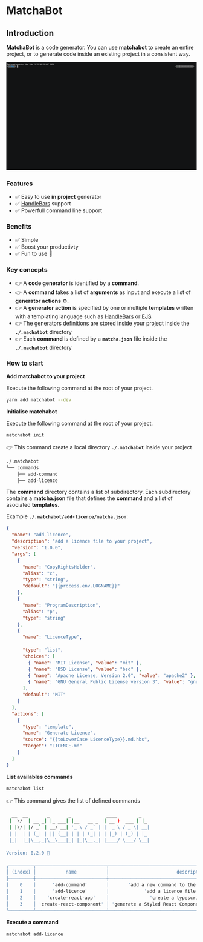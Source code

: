 # MatchaBot

## Introduction

**MatchaBot** is a code generator. You can use **matchabot** to create an entire project, or to generate code inside an existing project in a consistent way.

![MatchaBot](https://raw.githubusercontent.com/matchabot/matcha-bot/main/packages/matcha-bot-cli/doc/matchabot.gif)

### Features

- ✅ Easy to use **in project** generator
- ✅ [HandleBars](https://handlebarsjs.com/) support
- ✅ Powerfull command line support

### Benefits

- ✅ Simple
- ✅ Boost your productivty
- ✅ Fun to use 🦄

### Key concepts

- 👉 A **code generator** is identified by a **command**.
- 👉 A **command** takes a list of **arguments** as input and execute a list of **generator actions** ⚙️.
- 👉 ️️A **generator action** is specified by one or multiple **templates** written with a templating language such as [HandleBars](https://handlebarsjs.com/) or [EJS](https://ejs.co/)
- 👉 The generators definitions are stored inside your project inside the **`./.machatbot`** directory
- 👉 Each **command** is defined by a **`matcha.json`** file inside the **`./.machatbot`** directory

### How to start

**Add matchabot to your project**

Execute the following command at the root of your project.

```bash
yarn add matchabot --dev
```

**Initialise matchabot**

Execute the following command at the root of your project.

```bash
matchabot init
```

👉 This command create a local directory **`./.matchabot`** inside your project

```bash
./.matchabot
└── commands
    ├── add-command
    ├── add-licence
```

The **command** directory contains a list of subdirectory. Each subdirectory contains a **matcha.json** file that defines the **command** and a list of asociated **templates**.

Example **`./.matchabot/add-licence/matcha.json`**:

```json
{
  "name": "add-licence",
  "description": "add a licence file to your project",
  "version": "1.0.0",
  "args": [
    {
      "name": "CopyRightsHolder",
      "alias": "c",
      "type": "string",
      "default": "{{process.env.LOGNAME}}"
    },
    {
      "name": "ProgramDescription",
      "alias": "p",
      "type": "string"
    },
    {
      "name": "LicenceType",

      "type": "list",
      "choices": [
        { "name": "MIT License", "value": "mit" },
        { "name": "BSD License", "value": "bsd" },
        { "name": "Apache License, Version 2.0", "value": "apache2" },
        { "name": "GNU General Public License version 3", "value": "gnu3" }
      ],
      "default": "MIT"
    }
  ],
  "actions": [
    {
      "type": "template",
      "name": "Generate Licence",
      "source": "{{toLowerCase LicenceType}}.md.hbs",
      "target": "LICENCE.md"
    }
  ]
}
```

**List availables commands**

```bash
matchabot list
```

👉 This command gives the list of defined commands

```bash
  __  __       _       _             ____        _
 |  \/  | __ _| |_ ___| |__   __ _  | __ )  ___ | |_
 | |\/| |/ _` | __/ __| '_ \ / _` | |  _ \ / _ \| __|
 | |  | | (_| | || (__| | | | (_| | | |_) | (_) | |_
 |_|  |_|\__,_|\__\___|_| |_|\__,_| |____/ \___/ \__|

Version: 0.2.0 🍵

┌─────────┬──────────────────────────┬──────────────────────────────────────────────────────────────┬─────────┬────────────────────────────────────────────────┐
│ (index) │           name           │                         description                          │ version │                    location                    │
├─────────┼──────────────────────────┼──────────────────────────────────────────────────────────────┼─────────┼────────────────────────────────────────────────┤
│    0    │      'add-command'       │       'add a new command to the .matchabot directory'        │ '1.0.0' │      './.matchabot/commands/add-command'       │
│    1    │      'add-licence'       │             'add a licence file to your project'             │ '1.0.0' │      './.matchabot/commands/add-licence'       │
│    2    │    'create-react-app'    │               'create a typescript react app'                │ '1.0.0' │    './.matchabot/commands/create-react-app'    │
│    3    │ 'create-react-component' │ 'generate a Styled React Component, and an associated story' │ '1.0.0' │ './.matchabot/commands/create-react-component' │
└─────────┴──────────────────────────┴──────────────────────────────────────────────────────────────┴─────────┴────────────────────────────────────────────────┘

```

**Execute a command**

```bash
matchabot add-licence
```

